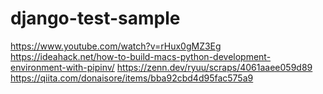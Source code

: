 # django-test-sample
https://www.youtube.com/watch?v=rHux0gMZ3Eg
https://ideahack.net/how-to-build-macs-python-development-environment-with-pipinv/
https://zenn.dev/ryuu/scraps/4061aaee059d89
https://qiita.com/donaisore/items/bba92cbd4d95fac575a9
